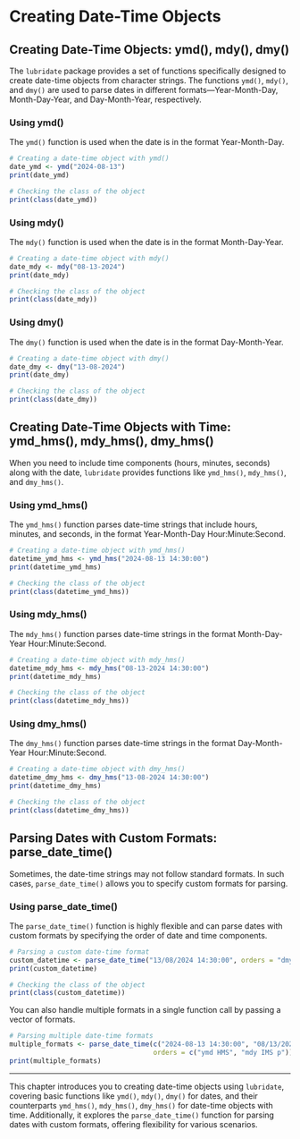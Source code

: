 # Creating Date-Time Objects

## Creating Date-Time Objects: ymd(), mdy(), dmy()

The `lubridate` package provides a set of functions specifically designed to create date-time objects from character strings. The functions `ymd()`, `mdy()`, and `dmy()` are used to parse dates in different formats—Year-Month-Day, Month-Day-Year, and Day-Month-Year, respectively.

### Using ymd()

The `ymd()` function is used when the date is in the format Year-Month-Day.

```r
# Creating a date-time object with ymd()
date_ymd <- ymd("2024-08-13")
print(date_ymd)

# Checking the class of the object
print(class(date_ymd))
```

### Using mdy()

The `mdy()` function is used when the date is in the format Month-Day-Year.

```r
# Creating a date-time object with mdy()
date_mdy <- mdy("08-13-2024")
print(date_mdy)

# Checking the class of the object
print(class(date_mdy))
```

### Using dmy()

The `dmy()` function is used when the date is in the format Day-Month-Year.

```r
# Creating a date-time object with dmy()
date_dmy <- dmy("13-08-2024")
print(date_dmy)

# Checking the class of the object
print(class(date_dmy))
```

## Creating Date-Time Objects with Time: ymd_hms(), mdy_hms(), dmy_hms()

When you need to include time components (hours, minutes, seconds) along with the date, `lubridate` provides functions like `ymd_hms()`, `mdy_hms()`, and `dmy_hms()`.

### Using ymd_hms()

The `ymd_hms()` function parses date-time strings that include hours, minutes, and seconds, in the format Year-Month-Day Hour:Minute:Second.

```r
# Creating a date-time object with ymd_hms()
datetime_ymd_hms <- ymd_hms("2024-08-13 14:30:00")
print(datetime_ymd_hms)

# Checking the class of the object
print(class(datetime_ymd_hms))
```

### Using mdy_hms()

The `mdy_hms()` function parses date-time strings in the format Month-Day-Year Hour:Minute:Second.

```r
# Creating a date-time object with mdy_hms()
datetime_mdy_hms <- mdy_hms("08-13-2024 14:30:00")
print(datetime_mdy_hms)

# Checking the class of the object
print(class(datetime_mdy_hms))
```

### Using dmy_hms()

The `dmy_hms()` function parses date-time strings in the format Day-Month-Year Hour:Minute:Second.

```r
# Creating a date-time object with dmy_hms()
datetime_dmy_hms <- dmy_hms("13-08-2024 14:30:00")
print(datetime_dmy_hms)

# Checking the class of the object
print(class(datetime_dmy_hms))
```

## Parsing Dates with Custom Formats: parse_date_time()

Sometimes, the date-time strings may not follow standard formats. In such cases, `parse_date_time()` allows you to specify custom formats for parsing.

### Using parse_date_time()

The `parse_date_time()` function is highly flexible and can parse dates with custom formats by specifying the order of date and time components.

```r
# Parsing a custom date-time format
custom_datetime <- parse_date_time("13/08/2024 14:30:00", orders = "dmy HMS")
print(custom_datetime)

# Checking the class of the object
print(class(custom_datetime))
```

You can also handle multiple formats in a single function call by passing a vector of formats.

```r
# Parsing multiple date-time formats
multiple_formats <- parse_date_time(c("2024-08-13 14:30:00", "08/13/2024 02:30:00 PM"),
                                    orders = c("ymd HMS", "mdy IMS p"))
print(multiple_formats)
```

---

This chapter introduces you to creating date-time objects using `lubridate`, covering basic functions like `ymd()`, `mdy()`, `dmy()` for dates, and their counterparts `ymd_hms()`, `mdy_hms()`, `dmy_hms()` for date-time objects with time. Additionally, it explores the `parse_date_time()` function for parsing dates with custom formats, offering flexibility for various scenarios.
